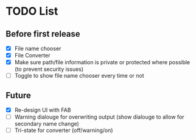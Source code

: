 TODO List
=========
Before first release
--------------------
- [X] File name chooser
- [X] File Converter
- [X] Make sure path/file information is private or protected where possible (to prevent security issues)
- [ ] Toggle to show file name chooser every time or not

Future
------
- [X] Re-design UI with FAB
- [ ] Warning dialouge for overwriting output (show dialouge to allow for secondary name change)
- [ ] Tri-state for converter (off/warning/on)